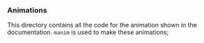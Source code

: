 ### Animations

This directory contains all the code for the animation shown in the documentation. `manim` is used to make these animations;

